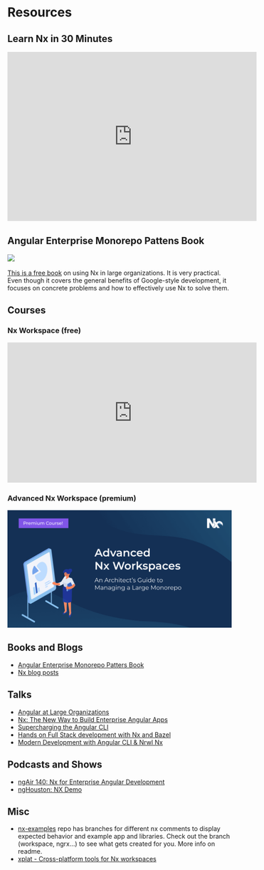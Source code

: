 # Resources

## Learn Nx in 30 Minutes

<iframe width="560" height="380" src="https://www.youtube.com/embed/XZpp52IqD2A" frameborder="0" allow="accelerometer; autoplay; encrypted-media; gyroscope; picture-in-picture" allowfullscreen></iframe>

## Angular Enterprise Monorepo Pattens Book

<img src="https://images.ctfassets.net/8eyogtwep6d2/3OywPCi0Bg6zLWVN54j6tY/3b80e9f8c18f943f2f68008442920328/Angular_Enterprise_Monorepo_Pattens_Book.png?w=1024&fm=jpg&fl=progressive">

[This is a free book](https://go.nrwl.io/angular-enterprise-monorepo-patterns-new-book?utm_campaign=Book%3A%20Monorepo%20Patterns%2C%20Jan%202019&utm_source=Github&utm_medium=Banner%20Ad) on using Nx in large organizations. It is very practical. Even though it covers the general benefits of Google-style development, it focuses on concrete problems and how to effectively use Nx to solve them.

## Courses

### Nx Workspace (free)

<iframe width="560" height="315" src="https://www.youtube.com/embed/2mYLe9Kp9VM" frameborder="0" allow="accelerometer; autoplay; encrypted-media; gyroscope; picture-in-picture" allowfullscreen></iframe>

### Advanced Nx Workspace (premium)

[![Advanced Nx Workspace](./advanced-nx-workspace-course.png)](https://nxplaybook.com/p/advanced-nx-workspaces)

## Books and Blogs

- [Angular Enterprise Monorepo Patters Book](https://go.nrwl.io/angular-enterprise-monorepo-patterns-new-book?utm_campaign=Book%3A%20Monorepo%20Patterns%2C%20Jan%202019&utm_source=Github&utm_medium=Banner%20Ad)
- [Nx blog posts](https://blog.nrwl.io/nx/home)

## Talks

- [Angular at Large Organizations](https://www.youtube.com/watch?v=piQ0EZhtus0)
- [Nx: The New Way to Build Enterprise Angular Apps](https://www.youtube.com/watch?v=xo-1SDmvM8Y)
- [Supercharging the Angular CLI](https://www.youtube.com/watch?v=bMkKz8AedHc)
- [Hands on Full Stack development with Nx and Bazel](https://www.youtube.com/watch?v=1KDDIhcQORM)
- [Modern Development with Angular CLI & Nrwl Nx](https://www.youtube.com/watch?v=tE8sUAfKI3g)

## Podcasts and Shows

- [ngAir 140: Nx for Enterprise Angular Development](https://www.youtube.com/watch?v=qYNiOKDno_I)
- [ngHouston: NX Demo](https://www.youtube.com/watch?v=E_UlU2Yv4G0)

## Misc

- [nx-examples](https://github.com/nrwl/nx-examples) repo has branches for different nx comments to display expected behavior and example app and libraries. Check out the branch (workspace, ngrx...) to see what gets created for you. More info on readme.
- [xplat - Cross-platform tools for Nx workspaces](https://nstudio.io/xplat/)
